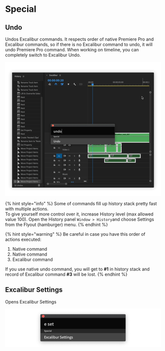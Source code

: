 # Special

## **Undo**

Undos Excalibur commands. It respects order of native Premiere Pro and Excalibur commands, so if there is no Excalibur command to undo, it will undo Premiere Pro command. When working on timeline, you can completely switch to Excalibur Undo.

![](../../../.gitbook/assets/special_01_undo.gif)

{% hint style="info" %}
Some of commands fill up history stack pretty fast with multiple actions.  
To give yourself more control over it, increase History level \(max allowed value 100\). Open the History panel `Window > History`and choose Settings from the Flyout \(hamburger\) menu.
{% endhint %}

{% hint style="warning" %}
Be careful in case you have this order of actions executed:

1. Native command
2. Native command
3. Excalibur command

If you use native undo command, you will get to **\#1** in history stack and record of Excalibur command **\#3** will be lost.
{% endhint %}

## Excalibur Settings

Opens Excalibur Settings

![](../../../.gitbook/assets/special_02_excalibursettings.png)

